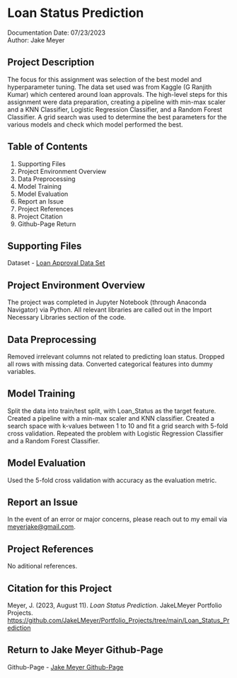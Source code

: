 # Loan Status Prediction
Documentation Date: 07/23/2023 <br>
Author: Jake Meyer

## Project Description
The focus for this assignment was selection of the best model and hyperparameter tuning. The data set used was from Kaggle (G Ranjith Kumar) which centered around loan approvals. The high-level steps for this assignment were data preparation, creating a pipeline with min-max scaler and a KNN Classifier, Logistic Regression Classifier, and a Random Forest Classifier. A grid search was used to determine the best parameters for the various models and check which model performed the best. 

## Table of Contents
<ol>
    <li>Supporting Files
    <li>Project Environment Overview
    <li>Data Preprocessing 
    <li>Model Training 
    <li>Model Evaluation
    <li>Report an Issue
    <li>Project References
    <li>Project Citation
    <li>Github-Page Return
</ol>

## Supporting Files
Dataset - [Loan Approval Data Set](https://www.kaggle.com/datasets/granjithkumar/loan-approval-data-set)

## Project Environment Overview
The project was completed in Jupyter Notebook (through Anaconda Navigator) via Python. All relevant libraries are called out in the Import Necessary Libraries section of the code.

## Data Preprocessing
Removed irrelevant columns not related to predicting loan status. Dropped all rows with missing data. Converted categorical features into dummy variables.

## Model Training
Split the data into train/test split, with Loan_Status as the target feature. Created a pipeline with a min-max scaler and KNN classifier. Created a search space with k-values between 1 to 10 and fit a grid search with 5-fold cross validation. Repeated the problem with Logistic Regression Classifier and a Random Forest Classifier.

## Model Evaluation
Used the 5-fold cross validation with accuracy as the evaluation metric.

## Report an Issue
In the event of an error or major concerns, please reach out to my email via meyerjake@gmail.com.

## Project References
No aditional references.

## Citation for this Project
Meyer, J. (2023, August 11). *Loan Status Prediction*. JakeLMeyer Portfolio Projects. https://github.com/JakeLMeyer/Portfolio_Projects/tree/main/Loan_Status_Prediction

## Return to Jake Meyer Github-Page
Github-Page - [Jake Meyer Github-Page](https://jakelmeyer.github.io)<br>